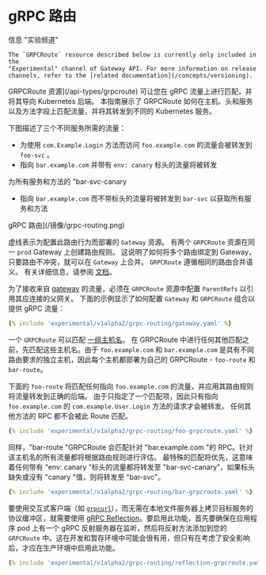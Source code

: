 <!-- TRANSLATED by md-translate -->
# gRPC 路由

信息 "实验频道"

```
The `GRPCRoute` resource described below is currently only included in the
"Experimental" channel of Gateway API. For more information on release
channels, refer to the [related documentation](/concepts/versioning).
```

GRPCRoute 资源](/api-types/grpcroute) 可让您在 gRPC 流量上进行匹配，并将其导向 Kubernetes 后端。 本指南展示了 GRPCRoute 如何在主机、头和服务以及方法字段上匹配流量，并将其转发到不同的 Kubernetes 服务。

下图描述了三个不同服务所需的流量：

* 为使用 `com.Example.Login` 方法而访问 `foo.example.com` 的流量会被转发到 `foo-svc` 。
* 指向 `bar.example.com` 并带有 `env: canary` 标头的流量将被转发

为所有服务和方法的 "bar-svc-canary

* 指向 `bar.example.com` 而不带标头的流量将被转发到 `bar-svc` 以获取所有服务和方法

<!--- Editable source available at site-src/images/grpc-routing.png -->

gRPC 路由](/镜像/grpc-routing.png)

虚线表示为配置此路由行为而部署的 `Gateway` 资源。 有两个 `GRPCRoute` 资源在同一 `prod` Gateway 上创建路由规则。 这说明了如何将多个路由绑定到 Gateway，只要路由不冲突，就可以在 `Gateway` 上合并。 `GRPCRoute` 遵循相同的路由合并语义。 有关详细信息，请参阅 [文档](/api-types/httproute#merging)。

为了接收来自 [gateway](/reference/spec/#gateway.networking.k8s.io/v1beta1.gateway) 的流量，必须在 `GRPCRoute` 资源中配置 `ParentRefs` 以引用其应连接的父网关。 下面的示例显示了如何配置 `Gateway` 和 `GRPCRoute` 组合以提供 gRPC 流量：

```yaml
{% include 'experimental/v1alpha2/grpc-routing/gateway.yaml' %}
```

一个 `GRPCRoute` 可以匹配 [一组主机名](/reference/spec/#gateway.networking.k8s.io%2fv1alpha2.GRPCRouteSpec)。 在 GRPCRoute 中进行任何其他匹配之前，先匹配这些主机名。由于 `foo.example.com` 和 `bar.example.com` 是具有不同路由要求的独立主机，因此每个主机都部署为自己的 GRPCRoute - `foo-route` 和 `bar-route`。

下面的 `foo-route` 将匹配任何指向 `foo.example.com` 的流量，并应用其路由规则将流量转发到正确的后端。 由于只指定了一个匹配项，因此只有指向 `foo.example.com` 的 `com.example.User.Login` 方法的请求才会被转发。 任何其他方法的 RPC 都不会被此 Route 匹配。

```yaml
{% include 'experimental/v1alpha2/grpc-routing/foo-grpcroute.yaml' %}
```

同样，"bar-route "GRPCRoute 会匹配针对 "bar.example.com "的 RPC。针对该主机名的所有流量都将根据路由规则进行评估。 最特殊的匹配将优先，这意味着任何带有 "env: canary "标头的流量都将转发至 "bar-svc-canary"，如果标头缺失或没有 "canary "值，则将转发至 "bar-svc"。

```yaml
{% include 'experimental/v1alpha2/grpc-routing/bar-grpcroute.yaml' %}
```

要使用交互式客户端（如 [`grpcurl`](https://github.com/fullstorydev/grpcurl)），而无需在本地文件服务器上拷贝目标服务的协议缓冲区，就需要使用 [gRPC Reflection](https://github.com/grpc/grpc/blob/v1.49.1/doc/server-reflection.md)。要启用此功能，首先要确保在应用程序 pod 上有一个 gRPC 反射服务器在监听，然后将反射方法添加到您的 `GRPCRoute` 中。这在开发和暂存环境中可能会很有用，但只有在考虑了安全影响后，才应在生产环境中启用此功能。

```yaml
{% include 'experimental/v1alpha2/grpc-routing/reflection-grpcroute.yaml' %}
```